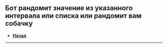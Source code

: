 Бот рандомит значение из указанного интервала или списка или рандомит вам собачку
---
* **[Назад](https://github.com/mockystr/bots)**
---
